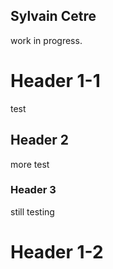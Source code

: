 ## Sylvain Cetre
work in progress.

# Header 1-1
test
## Header 2
more test
### Header 3
still testing
# Header 1-2
